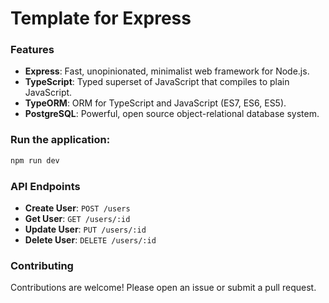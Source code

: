 # Template for Express

### Features

- **Express**: Fast, unopinionated, minimalist web framework for Node.js.
- **TypeScript**: Typed superset of JavaScript that compiles to plain JavaScript.
- **TypeORM**: ORM for TypeScript and JavaScript (ES7, ES6, ES5).
- **PostgreSQL**: Powerful, open source object-relational database system.

### **Run the application**:
   ```sh
   npm run dev
   ```

### API Endpoints

- **Create User**: `POST /users`
- **Get User**: `GET /users/:id`
- **Update User**: `PUT /users/:id`
- **Delete User**: `DELETE /users/:id`

### Contributing

Contributions are welcome! Please open an issue or submit a pull request.
